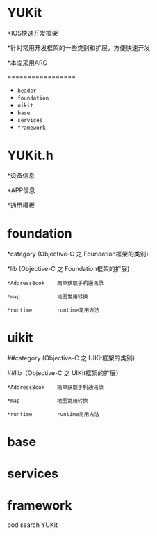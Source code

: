 
YUKit
=================
*IOS快速开发框架

*针对常用开发框架的一些类别和扩展，方便快速开发

*本库采用ARC

=================
- ```header```
-  ```foundation```
-  ```uikit```
-  ```base```
-  ```services```
-  ```framework```



YUKit.h
=================
*设备信息

*APP信息

*通用模板



foundation
=================
*category (Objective-C 之 Foundation框架的类别)

*lib (Objective-C 之 Foundation框架的扩展)

    *AddressBook    简单获取手机通讯录

    *map            地图常用转换

    *runtime        runtime常用方法



uikit
=================
##category (Objective-C 之 UIKit框架的类别)

##lib（Objective-C 之 UIKit框架的扩展）

    *AddressBook    简单获取手机通讯录

    *map            地图常用转换

    *runtime        runtime常用方法


base
=================



services
=================



framework
=================




pod search YUKit
